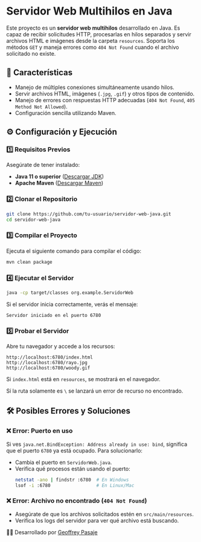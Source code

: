 # Servidor Web Multihilos en Java

Este proyecto es un **servidor web multihilos** desarrollado en Java. Es capaz de recibir solicitudes HTTP, procesarlas en hilos separados y servir archivos HTML e imágenes desde la carpeta `resources`. Soporta los métodos `GET` y maneja errores como `404 Not Found` cuando el archivo solicitado no existe.

## 🚀 Características
- Manejo de múltiples conexiones simultáneamente usando hilos.
- Servir archivos HTML, imágenes (`.jpg`, `.gif`) y otros tipos de contenido.
- Manejo de errores con respuestas HTTP adecuadas (`404 Not Found`, `405 Method Not Allowed`).
- Configuración sencilla utilizando Maven.

## ⚙️ Configuración y Ejecución
### **1️⃣ Requisitos Previos**
Asegúrate de tener instalado:
- **Java 11 o superior** ([Descargar JDK](https://adoptium.net/))
- **Apache Maven** ([Descargar Maven](https://maven.apache.org/download.cgi))

### **2️⃣ Clonar el Repositorio**
```sh
git clone https://github.com/tu-usuario/servidor-web-java.git
cd servidor-web-java
```

### **3️⃣ Compilar el Proyecto**
Ejecuta el siguiente comando para compilar el código:
```sh
mvn clean package
```

### **4️⃣ Ejecutar el Servidor**
```sh
java -cp target/classes org.example.ServidorWeb
```
Si el servidor inicia correctamente, verás el mensaje:
```
Servidor iniciado en el puerto 6780
```

### **5️⃣ Probar el Servidor**
Abre tu navegador y accede a los recursos:
```
http://localhost:6780/index.html
http://localhost:6780/rayo.jpg
http://localhost:6780/woody.gif
```
Si `index.html` está en `resources`, se mostrará en el navegador.

Sí la ruta solamente es `\` se lanzará un error de recurso no encontrado.

## 🛠️ Posibles Errores y Soluciones
### **❌ Error: Puerto en uso**
Si ves `java.net.BindException: Address already in use: bind`, significa que el puerto `6780` ya está ocupado. Para solucionarlo:
- Cambia el puerto en `ServidorWeb.java`.
- Verifica qué procesos están usando el puerto:
  ```sh
  netstat -ano | findstr :6780  # En Windows
  lsof -i :6780                 # En Linux/Mac
  ```

### **❌ Error: Archivo no encontrado (`404 Not Found`)**
- Asegúrate de que los archivos solicitados estén en `src/main/resources`.
- Verifica los logs del servidor para ver qué archivo está buscando.

👨‍💻 Desarrollado por [Geoffrey Pasaje](https://github.com/geoffrey0pv)

